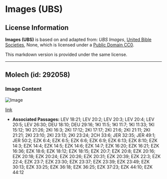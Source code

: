 # Images (UBS)

## License Information

**Images (UBS)** is based on and adapted from: _UBS Images_, [United Bible Societies](https://unitedbiblesocieties.org/), None, which is licensed under a [Public Domain CC0](https://creativecommons.org/public-domain/cc0/).

This markdown version is provided under the same license.



--------------------------------

## Molech (id: 292058)

### Image Content

![Image](https://cdn.aquifer.bible/aquifer-content/resources/Media/WEB-0636_molech.jpg)

[link](https://cdn.aquifer.bible/aquifer-content/resources/Media/WEB-0636_molech.jpg)

* **Associated Passages:** LEV 18:21; LEV 20:2; LEV 20:3; LEV 20:4; LEV 20:5; LEV 26:30; DEU 18:10; DEU 29:16; 1KI 11:5; 1KI 11:7; 1KI 11:33; 1KI 15:12; 1KI 21:26; 2KI 16:3; 2KI 17:12; 2KI 17:17; 2KI 21:6; 2KI 21:11; 2KI 21:21; 2KI 23:10; 2KI 23:13; 2KI 23:24; 2CH 33:6; JER 32:35; JER 49:1; JER 50:2; EZK 6:4; EZK 6:5; EZK 6:6; EZK 6:9; EZK 6:13; EZK 8:10; EZK 14:3; EZK 14:4; EZK 14:5; EZK 14:6; EZK 14:7; EZK 16:20; EZK 16:21; EZK 16:36; EZK 18:6; EZK 18:12; EZK 18:15; EZK 20:7; EZK 20:8; EZK 20:16; EZK 20:18; EZK 20:24; EZK 20:26; EZK 20:31; EZK 20:39; EZK 22:3; EZK 22:4; EZK 23:7; EZK 23:30; EZK 23:37; EZK 23:39; EZK 23:49; EZK 30:13; EZK 33:25; EZK 36:18; EZK 36:25; EZK 37:23; EZK 44:10; EZK 44:12

